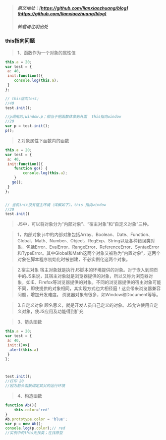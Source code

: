 > ##### 原文地址：[https://github.com/lianxiaozhuang/blog](https://github.com/lianxiaozhuang/blog)
> ##### 转载请注明出处

### this指向问题
> 1、函数作为一个对象的属性值

```js
this.a = 20;
var test = {
 a: 40,
 init:function(){
    console.log(this.a);
 }
};

// this指向test;  
//40
test.init();

//p调用的;window.p；相当于把函数体拿到外面  this指向window
//20
var p = test.init();
p();

```
> 2.对象属性下函数内的函数
```js
this.a = 20;
var test = {
 a: 40,
 init:function(){
    function go() {
        console.log(this.a);
    }
   go();
 }
};


// 当前init没有宿主环境（详解如下）。this 指向window
//20
test.init()
```
> JS中，可以将对象分为“内部对象”、“宿主对象”和“自定义对象”三种。

> 1，内部对象  js中的内部对象包括Array、Boolean、Date、Function、Global、Math、Number、Object、RegExp、String以及各种错误类对象，包括Error、EvalError、RangeError、ReferenceError、SyntaxError和TypeError。其中Global和Math这两个对象又被称为“内置对象”，这两个对象在脚本程序初始化时被创建，不必实例化这两个对象。

> 2.宿主对象
> 宿主对象就是执行JS脚本的环境提供的对象。对于嵌入到网页中的JS来说，其宿主对象就是浏览器提供的对象，所以又称为浏览器对象，如IE、Firefox等浏览器提供的对象。不同的浏览器提供的宿主对象可能不同，即使提供的对象相同，其实现方式也大相径庭！这会带来浏览器兼容问题，增加开发难度。
>浏览器对象有很多，如Window和Document等等。

> 3.自定义对象
> 顾名思义，就是开发人员自己定义的对象。JS允许使用自定义对象，使JS应用及功能得到扩充



> 3、箭头函数

```js
this.a = 20;
var test = {
 a: 40,
 init:()=>{
  alert(this.a)
 }
};



test.init();
//打印 20
//因为箭头函数绑定其父的运行环境

```
> 4、构造函数
```js
function Ab(){
    this.color='red'
}
Ab.prototype.color = 'blue';
var p = new Ab();
console.log(p.color);// red
//实例中的this先找类；在找原型
```